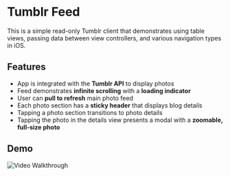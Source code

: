 # Tumblr Feed
This is a simple read-only Tumblr client that demonstrates using table views, passing data between view controllers, and various navigation types in iOS.


## Features
* App is integrated with the **Tumblr API** to display photos
* Feed demonstrates **infinite scrolling** with a **loading indicator**
* User can **pull to refresh** main photo feed
* Each photo section has a **sticky header** that displays blog details
* Tapping a photo section transitions to photo details
* Tapping the photo in the details view presents a modal with a **zoomable, full-size photo**

## Demo
<img src='Codepath.gif' title='Video Walkthrough' width='' alt='Video Walkthrough' />
